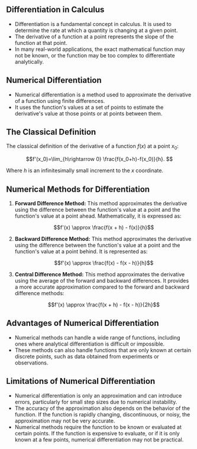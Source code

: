 ## Differentiation in Calculus

- Differentiation is a fundamental concept in calculus. It is used to determine the rate at which a quantity is changing at a given point.
- The derivative of a function at a point represents the slope of the function at that point.
- In many real-world applications, the exact mathematical function may not be known, or the function may be too complex to differentiate analytically.

## Numerical Differentiation

- Numerical differentiation is a method used to approximate the derivative of a function using finite differences.
- It uses the function's values at a set of points to estimate the derivative's value at those points or at points between them.

## The Classical Definition

The classical definition of the derivative of a function $f(x)$ at a point $x_0$:

 $$f'(x_0)=\lim_{h\rightarrow 0} \frac{f(x_0+h)-f(x_0)}{h}. $$

Where $h$ is an infinitesimally small increment to the $x$ coordinate.

## Numerical Methods for Differentiation

1. **Forward Difference Method:** This method approximates the derivative using the difference between the function's value at a point and the function's value at a point ahead. Mathematically, it is expressed as:

   $$f'(x) \approx \frac{f(x + h) - f(x)}{h}$$

2. **Backward Difference Method:** This method approximates the derivative using the difference between the function's value at a point and the function's value at a point behind. It is represented as:

   $$f'(x) \approx \frac{f(x) - f(x - h)}{h}$$

3. **Central Difference Method:** This method approximates the derivative using the average of the forward and backward differences. It provides a more accurate approximation compared to the forward and backward difference methods:

   $$f'(x) \approx \frac{f(x + h) - f(x - h)}{2h}$$

## Advantages of Numerical Differentiation

- Numerical methods can handle a wide range of functions, including ones where analytical differentiation is difficult or impossible.
- These methods can also handle functions that are only known at certain discrete points, such as data obtained from experiments or observations.

## Limitations of Numerical Differentiation

- Numerical differentiation is only an approximation and can introduce errors, particularly for small step sizes due to numerical instability.
- The accuracy of the approximation also depends on the behavior of the function. If the function is rapidly changing, discontinuous, or noisy, the approximation may not be very accurate.
- Numerical methods require the function to be known or evaluated at certain points. If the function is expensive to evaluate, or if it is only known at a few points, numerical differentiation may not be practical.
